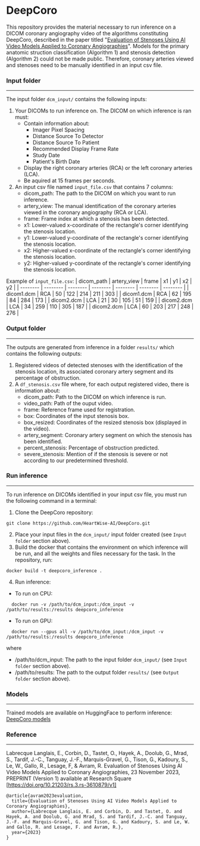 # DeepCoro
This repository provides the material necessary to run inference on a DICOM coronary angiography video of the algorithms constituting DeepCoro, described in the paper titled "[Evaluation of Stenoses Using AI Video Models Applied to Coronary Angiographies](https://www.researchsquare.com/article/rs-3610879/v1)". Models for the primary anatomic struction classification (Algorithm 1) and stenosis detection (Algorithm 2) could not be made public. Therefore, coronary arteries viewed and stenoses need to be manually identified in an input csv file. 

### Input folder
----------------
The input folder ```dcm_input/``` contains the following inputs:
1. Your DICOMs to run inference on. The DICOM on which inference is ran must:
    * Contain information about:
      - Imager Pixel Spacing
      - Distance Source To Detector
      - Distance Source To Patient
      - Recommended Display Frame Rate
      - Study Date
      - Patient's Birth Date
    * Display the right coronary arteries (RCA) or the left coronary arteries (LCA).
    * Be aquired at 15 frames per seconds.
2. An input csv file named ```input_file.csv``` that contains 7 columns:
    * dicom_path: The path to the DICOM on which you want to run inference.
    * artery_view: The manual identification of the coronary arteries viewed in the coronary angiography (RCA or LCA).
    * frame: Frame index at which a stenosis has been detected. 
    * x1: Lower-valued x-coordinate of the rectangle's corner identifying the stenosis location. 
    * y1: Lower-valued y-coordinate of the rectangle's corner identifying the stenosis location. 
    * x2: Higher-valued x-coordinate of the rectangle's corner identifying the stenosis location. 
    * y2: Higher-valued y-coordinate of the rectangle's corner identifying the stenosis location. 

Example of ```input_file.csv```:
| dicom_path | artery_view | frame | x1 | y1 | x2 | y2 |
| -------- | -------- | -------- | -------- | -------- | -------- | -------- |
| dicom1.dcm | RCA | 50 | 122 | 214 | 211 | 303 |
| dicom1.dcm | RCA | 62 | 195 | 84 | 284 | 173 |
| dicom2.dcm | LCA | 21 | 30 | 105 | 51 | 159 |
| dicom2.dcm | LCA | 34 | 259 | 110 | 305 | 187 |
| dicom2.dcm | LCA | 60 | 203 | 217 | 248 | 276 |

### Output folder
-----------------
The outputs are generated from inference in a folder ```results/``` which contains the following outputs:
1. Registered videos of detected stenoses with the identification of the stenosis location, its associated coronary artery segment and its percentage of obstruction.
2. A ```df_stenosis.csv``` file where, for each output registered video, there is information about:
     * dicom_path: Path to the DICOM on which inference is run.
     * video_path: Path of the ouput video.
     * frame: Reference frame used for registration.
     * box: Coordinates of the input stenosis box.
     * box_resized: Coordinates of the resized stenosis box (displayed in the video).
     * artery_segment: Coronary artery segment on which the stenosis has been identified. 
     * percent_stenosis: Percentage of obstruction predicted. 
     * severe_stenosis: Mention of if the stenosis is severe or not according to our predetermined threshold. 

### Run inference
-----------------
To run inference on DICOMs identified in your input csv file, you must run the following command in a terminal:
1. Clone the DeepCoro repository:
 ```
 git clone https://github.com/HeartWise-AI/DeepCoro.git
 ```
2. Place your input files in the ```dcm_input/``` input folder created (see ```Input folder``` section above).
3. Build the docker that contains the environment on which inference will be run, and all the weights and files necessary for the task. In the repository, run:
 ```
 docker build -t deepcoro_inference .
 ```
4. Run inference:
 * To run on CPU:
 ```
   docker run -v /path/to/dcm_input:/dcm_input -v /path/to/results:/results deepcoro_inference
 ```
 * To run on GPU:
 ```
   docker run --gpus all -v /path/to/dcm_input:/dcm_input -v /path/to/results:/results deepcoro_inference
 ```
 where 
 - /path/to/dcm_input: The path to the input folder ```dcm_input/``` (see ```Input folder``` section above).
 - /path/to/results: The path to the output folder ```results/``` (see ```Output folder``` section above).

### Models
----------
Trained models are available on HuggingFace to perform inference: [DeepCoro models](https://huggingface.co/heartwise/DeepCoro/tree/main)

### Reference
-------------
Labrecque Langlais, E., Corbin, D., Tastet, O., Hayek, A., Doolub, G., Mrad, S., Tardif, J.-C., Tanguay, J.-F., Marquis-Gravel, G., Tison, G., Kadoury, S., Le, W., Gallo, R., Lesage, F, & Avram, R. Evaluation of Stenoses Using AI Video Models Applied to Coronary Angiographies, 23 November 2023, PREPRINT (Version 1) available at Research Square [https://doi.org/10.21203/rs.3.rs-3610879/v1]

```
@article{avram2023evaluation,
  title={Evaluation of Stenoses Using AI Video Models Applied to Coronary Angiographies},
  author={Labrecque Langlais, E. and Corbin, D. and Tastet, O. and Hayek, A. and Doolub, G. and Mrad, S. and Tardif, J.-C. and Tanguay, J.-F. and Marquis-Gravel, G. and Tison, G. and Kadoury, S. and Le, W. and Gallo, R. and Lesage, F. and Avram, R.},
  year={2023}
}
```
